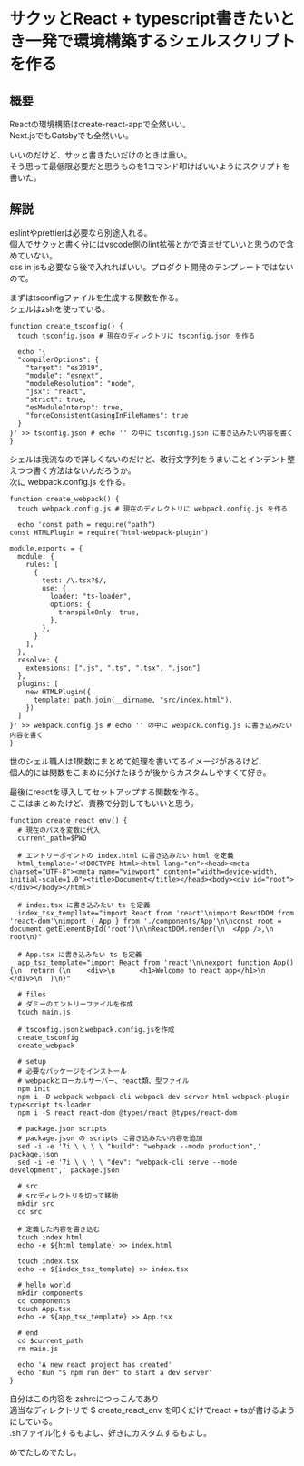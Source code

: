 # サクッとReact + typescript書きたいとき一発で環境構築するシェルスクリプトを作る

## 概要
Reactの環境構築はcreate-react-appで全然いい。  
Next.jsでもGatsbyでも全然いい。  
  
いいのだけど、サッと書きたいだけのときは重い。  
そう思って最低限必要だと思うものを1コマンド叩けばいいようにスクリプトを書いた。
  
## 解説
eslintやprettierは必要なら別途入れる。  
個人でサクッと書く分にはvscode側のlint拡張とかで済ませていいと思うので含めていない。  
css in jsも必要なら後で入れればいい。プロダクト開発のテンプレートではないので。  
  
まずはtsconfigファイルを生成する関数を作る。  
シェルはzshを使っている。  
  
```
function create_tsconfig() {
  touch tsconfig.json # 現在のディレクトリに tsconfig.json を作る
  
  echo '{
  "compilerOptions": {
    "target": "es2019",
    "module": "esnext",
    "moduleResolution": "node",
    "jsx": "react",
    "strict": true,
    "esModuleInterop": true,
    "forceConsistentCasingInFileNames": true
  }
}' >> tsconfig.json # echo '' の中に tsconfig.json に書き込みたい内容を書く
}
```
  
シェルは我流なので詳しくないのだけど、改行文字列をうまいことインデント整えつつ書く方法はないんだろうか。  
次に webpack.config.js を作る。  
  
```
function create_webpack() {
  touch webpack.config.js # 現在のディレクトリに webpack.config.js を作る

  echo 'const path = require("path")
const HTMLPlugin = require("html-webpack-plugin")

module.exports = {
  module: {
    rules: [
      {
        test: /\.tsx?$/,
        use: {
          loader: "ts-loader",
          options: {
            transpileOnly: true,
          },
        },
      }
    ],
  },
  resolve: {
    extensions: [".js", ".ts", ".tsx", ".json"]
  },
  plugins: [
    new HTMLPlugin({
      template: path.join(__dirname, "src/index.html"),
    })
  ]
}' >> webpack.config.js # echo '' の中に webpack.config.js に書き込みたい内容を書く
}
```

世のシェル職人は1関数にまとめて処理を書いてるイメージがあるけど、  
個人的には関数をこまめに分けたほうが後からカスタムしやすくて好き。  
  
最後にreactを導入してセットアップする関数を作る。  
ここはまとめたけど、責務で分割してもいいと思う。  

```
function create_react_env() {
  # 現在のパスを変数に代入
  current_path=$PWD

  # エントリーポイントの index.html に書き込みたい html を定義
  html_template='<!DOCTYPE html><html lang="en"><head><meta charset="UTF-8"><meta name="viewport" content="width=device-width, initial-scale=1.0"><title>Document</title></head><body><div id="root"></div></body></html>'

  # index.tsx に書き込みたい ts を定義
  index_tsx_templlate="import React from 'react'\nimport ReactDOM from 'react-dom'\nimport { App } from './components/App'\n\nconst root = document.getElementById('root')\n\nReactDOM.render(\n  <App />,\n  root\n)"

  # App.tsx に書き込みたい ts を定義
  app_tsx_template="import React from 'react'\n\nexport function App() {\n  return (\n    <div>\n      <h1>Welcome to react app</h1>\n    </div>\n  )\n}"

  # files
  # ダミーのエントリーファイルを作成
  touch main.js

  # tsconfig.jsonとwebpack.config.jsを作成
  create_tsconfig
  create_webpack

  # setup
  # 必要なパッケージをインストール
  # webpackとローカルサーバー、react類、型ファイル
  npm init
  npm i -D webpack webpack-cli webpack-dev-server html-webpack-plugin typescript ts-loader
  npm i -S react react-dom @types/react @types/react-dom

  # package.json scripts
  # package.json の scripts に書き込みたい内容を追加
  sed -i -e '7i \ \ \ \ "build": "webpack --mode production",' package.json
  sed -i -e '7i \ \ \ \ "dev": "webpack-cli serve --mode development",' package.json

  # src
  # srcディレクトリを切って移動
  mkdir src
  cd src

  # 定義した内容を書き込む
  touch index.html
  echo -e ${html_template} >> index.html

  touch index.tsx
  echo -e ${index_tsx_template} >> index.tsx

  # hello world
  mkdir components
  cd components
  touch App.tsx
  echo -e ${app_tsx_template} >> App.tsx

  # end
  cd $current_path
  rm main.js

  echo 'A new react project has created'
  echo 'Run "$ npm run dev" to start a dev server'
}
```
  
自分はこの内容を.zshrcにつっこんであり  
適当なディレクトリで $ create_react_env を叩くだけでreact + tsが書けるようにしている。  
.shファイル化するもよし、好きにカスタムするもよし。  
  
めでたしめでたし。